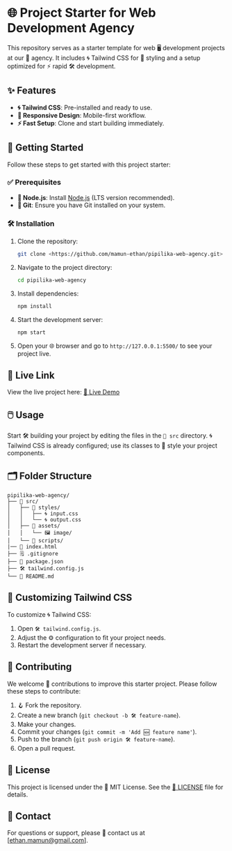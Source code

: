 # 🌐 Project Starter for Web Development Agency

This repository serves as a starter template for web 🖥️ development projects at our 🏢 agency. It includes 🌀 Tailwind CSS for 🎨 styling and a setup optimized for ⚡ rapid 🛠️ development.

## ✨ Features

- **🌀 Tailwind CSS**: Pre-installed and ready to use.
- **📱 Responsive Design**: Mobile-first workflow.
- **⚡ Fast Setup**: Clone and start building immediately.

## 🚀 Getting Started

Follow these steps to get started with this project starter:

### ✅ Prerequisites

- **🔧 Node.js**: Install [Node.js](https://nodejs.org/) (LTS version recommended).
- **🐙 Git**: Ensure you have Git installed on your system.

### 🛠️ Installation

1. Clone the repository:

   ```bash
   git clone <https://github.com/mamun-ethan/pipilika-web-agency.git>
   ```

2. Navigate to the project directory:

   ```bash
   cd pipilika-web-agency
   ```

3. Install dependencies:

   ```bash
   npm install
   ```

4. Start the development server:

   ```bash
   npm start
   ```

5. Open your 🌐 browser and go to `http://127.0.0.1:5500/` to see your project live.

## 🔗 Live Link

View the live project here:
[🔴 Live Demo](your-live-link-here)

## 🖱️ Usage

Start 🛠️ building your project by editing the files in the `📂 src` directory. 🌀 Tailwind CSS is already configured; use its classes to 🎨 style your project components.

## 🗂️ Folder Structure

```plaintext
pipilika-web-agency/
├── 📂 src/
│   ├── 📂 styles/
│   │   ├── 🌀 input.css
│   │   └── 🌀 output.css
│   ├── 📂 assets/
│   │   └── 🖼️ image/
│   └── 📂 scripts/
|── 📝 index.html
├── 🗒️ .gitignore
├── 📄 package.json
├── 🛠️ tailwind.config.js
└── 📝 README.md
```

## 🎨 Customizing Tailwind CSS

To customize 🌀 Tailwind CSS:

1. Open `🛠️ tailwind.config.js`.
2. Adjust the ⚙️ configuration to fit your project needs.
3. Restart the development server if necessary.

## 🤝 Contributing

We welcome 🤲 contributions to improve this starter project. Please follow these steps to contribute:

1. 🪝 Fork the repository.
2. Create a new branch (`git checkout -b 🛠️ feature-name`).
3. Make your changes.
4. Commit your changes (`git commit -m 'Add 🆕 feature name'`).
5. Push to the branch (`git push origin 🛠️ feature-name`).
6. Open a pull request.

## 📜 License

This project is licensed under the 📝 MIT License. See the [📜 LICENSE](LICENSE) file for details.

## 📧 Contact

For questions or support, please 📩 contact us at [ethan.mamun@gmail.com].
